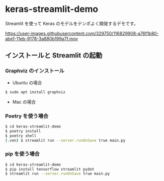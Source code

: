 # keras-streamlit-demo

Streamlit を使って Keras のモデルをテンポよく開発するデモです。

https://user-images.githubusercontent.com/329750/116829908-a76f1b80-abe1-11eb-9178-3a880b199a7f.mov


## インストールと Streamlit の起動

### Graphviz のインストール

- Ubuntu の場合
```
$ sudo apt install graphviz
```

- Mac の場合


### Poetry を使う場合

```bash
$ cd keras-streamlit-demo
$ poetry install
$ poetry shell
(.ven) $ streamlit run --server.runOnSave true main.py
```

### pip を使う場合

```bash
$ cd keras-streamlit-demo
$ pip install tensorflow streamlit pydot
$ streamlit run --server.runOnSave true main.py
```



